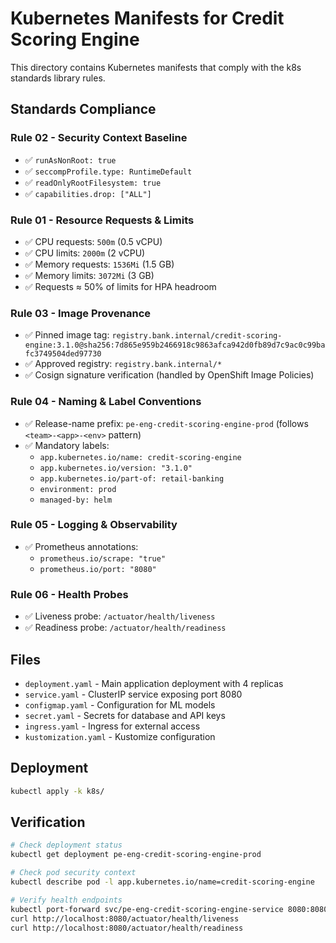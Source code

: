 # Kubernetes Manifests for Credit Scoring Engine

This directory contains Kubernetes manifests that comply with the k8s standards library rules.

## Standards Compliance

### Rule 02 - Security Context Baseline
- ✅ `runAsNonRoot: true`
- ✅ `seccompProfile.type: RuntimeDefault`
- ✅ `readOnlyRootFilesystem: true`
- ✅ `capabilities.drop: ["ALL"]`

### Rule 01 - Resource Requests & Limits
- ✅ CPU requests: `500m` (0.5 vCPU)
- ✅ CPU limits: `2000m` (2 vCPU) 
- ✅ Memory requests: `1536Mi` (1.5 GB)
- ✅ Memory limits: `3072Mi` (3 GB)
- ✅ Requests ≈ 50% of limits for HPA headroom

### Rule 03 - Image Provenance
- ✅ Pinned image tag: `registry.bank.internal/credit-scoring-engine:3.1.0@sha256:7d865e959b2466918c9863afca942d0fb89d7c9ac0c99bafc3749504ded97730`
- ✅ Approved registry: `registry.bank.internal/*`
- ✅ Cosign signature verification (handled by OpenShift Image Policies)

### Rule 04 - Naming & Label Conventions
- ✅ Release-name prefix: `pe-eng-credit-scoring-engine-prod` (follows `<team>-<app>-<env>` pattern)
- ✅ Mandatory labels:
  - `app.kubernetes.io/name: credit-scoring-engine`
  - `app.kubernetes.io/version: "3.1.0"`
  - `app.kubernetes.io/part-of: retail-banking`
  - `environment: prod`
  - `managed-by: helm`

### Rule 05 - Logging & Observability
- ✅ Prometheus annotations:
  - `prometheus.io/scrape: "true"`
  - `prometheus.io/port: "8080"`

### Rule 06 - Health Probes
- ✅ Liveness probe: `/actuator/health/liveness`
- ✅ Readiness probe: `/actuator/health/readiness`

## Files

- `deployment.yaml` - Main application deployment with 4 replicas
- `service.yaml` - ClusterIP service exposing port 8080
- `configmap.yaml` - Configuration for ML models
- `secret.yaml` - Secrets for database and API keys
- `ingress.yaml` - Ingress for external access
- `kustomization.yaml` - Kustomize configuration

## Deployment

```bash
kubectl apply -k k8s/
```

## Verification

```bash
# Check deployment status
kubectl get deployment pe-eng-credit-scoring-engine-prod

# Check pod security context
kubectl describe pod -l app.kubernetes.io/name=credit-scoring-engine

# Verify health endpoints
kubectl port-forward svc/pe-eng-credit-scoring-engine-service 8080:8080
curl http://localhost:8080/actuator/health/liveness
curl http://localhost:8080/actuator/health/readiness
```

